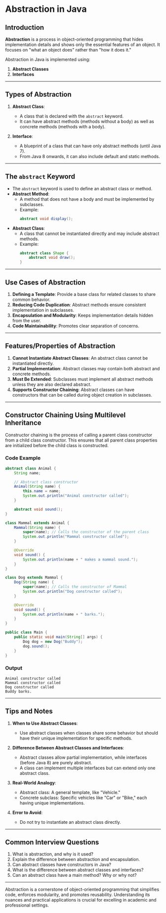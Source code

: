 # Abstraction in Java

## Introduction
**Abstraction** is a process in object-oriented programming that hides implementation details and shows only the essential features of an object. It focuses on "what an object does" rather than "how it does it."

Abstraction in Java is implemented using:
1. **Abstract Classes**
2. **Interfaces**

---

## Types of Abstraction
1. **Abstract Class**:
   - A class that is declared with the `abstract` keyword.
   - It can have abstract methods (methods without a body) as well as concrete methods (methods with a body).

2. **Interface**:
   - A blueprint of a class that can have only abstract methods (until Java 7).
   - From Java 8 onwards, it can also include default and static methods.

---

## The `abstract` Keyword
- The `abstract` keyword is used to define an abstract class or method.
- **Abstract Method**:
  - A method that does not have a body and must be implemented by subclasses.
  - Example:
    ```java
    abstract void display();
    ```
- **Abstract Class**:
  - A class that cannot be instantiated directly and may include abstract methods.
  - Example:
    ```java
    abstract class Shape {
        abstract void draw();
    }
    ```

---

## Use Cases of Abstraction
1. **Defining a Template**: Provide a base class for related classes to share common behavior.
2. **Reducing Code Duplication**: Abstract methods ensure consistent implementation in subclasses.
3. **Encapsulation and Modularity**: Keeps implementation details hidden from the user.
4. **Code Maintainability**: Promotes clear separation of concerns.

---

## Features/Properties of Abstraction
1. **Cannot Instantiate Abstract Classes**: An abstract class cannot be instantiated directly.
2. **Partial Implementation**: Abstract classes may contain both abstract and concrete methods.
3. **Must Be Extended**: Subclasses must implement all abstract methods unless they are also declared abstract.
4. **Supports Constructor Chaining**: Abstract classes can have constructors that can be called during object creation in subclasses.

---

## Constructor Chaining Using Multilevel Inheritance
Constructor chaining is the process of calling a parent class constructor from a child class constructor. This ensures that all parent class properties are initialized before the child class is constructed.

### Code Example
```java
abstract class Animal {
    String name;

    // Abstract class constructor
    Animal(String name) {
        this.name = name;
        System.out.println("Animal constructor called");
    }

    abstract void sound();
}

class Mammal extends Animal {
    Mammal(String name) {
        super(name); // Calls the constructor of the parent class
        System.out.println("Mammal constructor called");
    }

    @Override
    void sound() {
        System.out.println(name + " makes a mammal sound.");
    }
}

class Dog extends Mammal {
    Dog(String name) {
        super(name); // Calls the constructor of Mammal
        System.out.println("Dog constructor called");
    }

    @Override
    void sound() {
        System.out.println(name + " barks.");
    }
}

public class Main {
    public static void main(String[] args) {
        Dog dog = new Dog("Buddy");
        dog.sound();
    }
}
```

### Output
```
Animal constructor called
Mammal constructor called
Dog constructor called
Buddy barks.
```

---

## Tips and Notes
1. **When to Use Abstract Classes**:
   - Use abstract classes when classes share some behavior but should have their unique implementation for specific methods.

2. **Difference Between Abstract Classes and Interfaces**:
   - Abstract classes allow partial implementation, while interfaces (before Java 8) are purely abstract.
   - A class can implement multiple interfaces but can extend only one abstract class.

3. **Real-World Analogy**:
   - Abstract class: A general template, like "Vehicle."
   - Concrete subclass: Specific vehicles like "Car" or "Bike," each having unique implementations.

4. **Error to Avoid**:
   - Do not try to instantiate an abstract class directly.

---

## Common Interview Questions
1. What is abstraction, and why is it used?
2. Explain the difference between abstraction and encapsulation.
3. Can abstract classes have constructors in Java?
4. What is the difference between abstract classes and interfaces?
5. Can an abstract class have a main method? Why or why not?

---

Abstraction is a cornerstone of object-oriented programming that simplifies code, enforces modularity, and promotes reusability. Understanding its nuances and practical applications is crucial for excelling in academic and professional settings.
